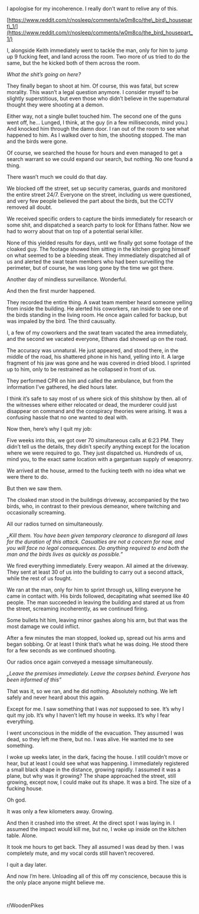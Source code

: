  

I apologise for my incoherence. I really don't want to relive any of this.

[https://www.reddit.com/r/nosleep/comments/w0m8co/the\_bird\_housepart\_1/](https://www.reddit.com/r/nosleep/comments/w0m8co/the_bird_housepart_1/)

I, alongside Keith immediately went to tackle the man, only for him to jump up 9 fucking feet, and land across the room. Two more of us tried to do the same, but the he kicked both of them across the room.

*What the shit’s going on here?*

They finally began to shoot at him. Of course, this was fatal, but screw morality. This wasn’t a legal question anymore. I consider myself to be slightly superstitious, but even those who didn’t believe in the supernatural thought they were shooting at a demon.

Either way, not a single bullet touched him. The second one of the guns went off, he… Lunged, I think, at the guy (in a few milliseconds, mind you.) And knocked him through the damn door. I ran out of the room to see what happened to him. As I walked over to him, the shooting stopped. The man and the birds were gone.

Of course, we searched the house for hours and even managed to get a search warrant so we could expand our search, but nothing. No one found a thing.

There wasn’t much we could do that day.

We blocked off the street, set up security cameras, guards and monitored the entire street 24/7. Everyone on the street, including us were questioned, and very few people believed the part about the birds, but the CCTV removed all doubt.

We received specific orders to capture the birds immediately for research or some shit, and dispatched a search party to look for Ethans father. Now we had to worry about that on top of a potential serial killer.

None of this yielded results for days, until we finally got some footage of the cloaked guy. The footage showed him sitting in the kitchen gorging himself on what seemed to be a bleeding steak. They immediately dispatched all of us and alerted the swat team members who had been surveilling the perimeter, but of course, he was long gone by the time we got there.

Another day of mindless surveillance. Wonderful.

And then the first murder happened.

They recorded the entire thing. A swat team member heard someone yelling from inside the building. He alerted his coworkers, ran inside to see one of the birds standing in the living room. He once again called for backup, but was impaled by the bird. The third causualty.

I, a few of my coworkers and the swat team vacated the area immediately, and the second we vacated everyone, Ethans dad showed up on the road.

The accuracy was unnatural. He just appeared, and stood there, in the middle of the road, his shattered phone in his hand, yelling into it. A large fragment of his jaw was gone and he was covered in dried blood. I sprinted up to him, only to be restrained as he collapsed in front of us.

They performed CPR on him and called the ambulance, but from the information I’ve gathered, he died hours later.

I think it’s safe to say most of us where sick of this shitshow by then. all of the witnesses where either relocated or dead, the murderer could just disappear on command and the conspiracy theories were arising. It was a confusing hassle that no one wanted to deal with.

Now then, here’s why I quit my job:

Five weeks into this, we got over 70 simultaneous calls at 6:23 PM. They didn’t tell us the details, they didn’t specify anything except for the location where we were required to go. They just dispatched us. Hundreds of us, mind you, to the exact same location with a gargantuan supply of weaponry.

We arrived at the house, armed to the fucking teeth with no idea what we were there to do.

But then we saw them.

The cloaked man stood in the buildings driveway, accompanied by the two birds, who, in contrast to their previous demeanor, where twitching and occasionally screaming.

All our radios turned on simultaneously.

*„Kill them. You have been given temporary clearance to disregard all laws for the duration of this attack. Casualties are not a concern for now, and you will face no legal consequences. Do anything required to end both the man and the birds lives as quickly as possible.”*

We fired everything immediately. Every weapon. All aimed at the driveway. They sent at least 30 of us into the building to carry out a second attack, while the rest of us fought.

We ran at the man, only for him to sprint through us, killing everyone he came in contact with. His birds followed, decapitating what seemed like 40 people. The man succeeded in leaving the building and stared at us from the street, screaming incoherently, as we continued firing.

Some bullets hit him, leaving minor gashes along his arm, but that was the most damage we could inflict.

After a few minutes the man stopped, looked up, spread out his arms and began sobbing. Or at least I think that’s what he was doing. He stood there for a few seconds as we continued shooting.

Our radios once again conveyed a message simultaneously.

*„Leave the premises immediately. Leave the corpses behind. Everyone has been informed of this”*

That was it, so we ran, and he did nothing. Absolutely nothing. We left safely and never heard about this again.

Except for me. I saw something that I was *not* supposed to see. It’s why I quit my job. It’s why I haven’t left my house in weeks. It’s why I fear everything.

I went unconscious in the middle of the evacuation. They assumed I was dead, so they left me there, but no. I was alive. He wanted me to see something.

I woke up weeks later, in the dark, facing the house. I still couldn’t move or hear, but at least I could see what was happening. I immediately registered a small black shape in the distance, growing rapidly. I assumed it was a plane, but why was it growing? The shape approached the street, still growing, except now, I could make out its shape. It was a bird. The size of a fucking house.

Oh god.

It was only a few kilometers away. Growing.

And then it crashed into the street. At the direct spot I was laying in. I assumed the impact would kill me, but no, I woke up inside on the kitchen table. Alone.

It took me hours to get back. They all assumed I was dead by then. I was completely mute, and my vocal cords still haven’t recovered.

I quit a day later.

And now I’m here. Unloading all of this off my conscience, because this is the only place anyone might believe me.

&#x200B;

r/WoodenPikes